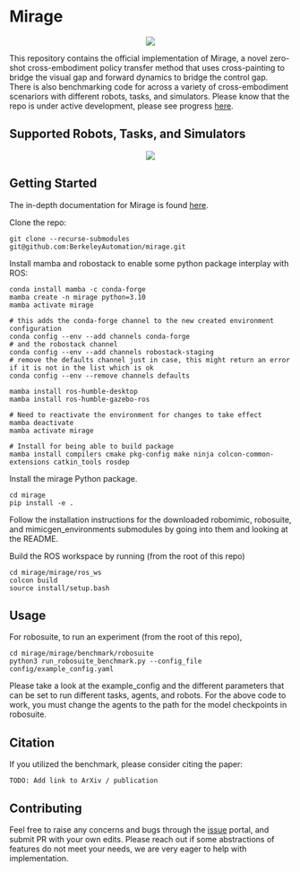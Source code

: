 # Mirage
<p align="center">
  <picture>
    <img src="https://github.com/BerkeleyAutomation/mirage/assets/52500655/3d724f08-48da-4d7d-9693-09f76dd4eefd">
  </picture>
</p>

This repository contains the official implementation of Mirage, a novel zero-shot cross-embodiment policy transfer method that uses cross-painting to bridge the visual gap and forward dynamics to bridge the control gap. There is also benchmarking code for across a variety of cross-embodiment scenariors with different robots, tasks, and simulators. Please know that the repo is under active development, please see progress [here](https://github.com/BerkeleyAutomation/mirage/issues/6). 

## Supported Robots, Tasks, and Simulators
<p align="center">
  <picture>
    <img src="https://github.com/BerkeleyAutomation/mirage/assets/52500655/0c566742-b398-4c84-b6ec-98ee68245c68">
  </picture>
</p>

## Getting Started
The in-depth documentation for Mirage is found [here](https://berkeleyautomation.github.io/mirage/).

Clone the repo:
```
git clone --recurse-submodules git@github.com:BerkeleyAutomation/mirage.git
```

Install mamba and robostack to enable some python package interplay with ROS:
```
conda install mamba -c conda-forge
mamba create -n mirage python=3.10
mamba activate mirage

# this adds the conda-forge channel to the new created environment configuration 
conda config --env --add channels conda-forge
# and the robostack channel
conda config --env --add channels robostack-staging
# remove the defaults channel just in case, this might return an error if it is not in the list which is ok
conda config --env --remove channels defaults

mamba install ros-humble-desktop
mamba install ros-humble-gazebo-ros

# Need to reactivate the environment for changes to take effect
mamba deactivate
mamba activate mirage

# Install for being able to build package
mamba install compilers cmake pkg-config make ninja colcon-common-extensions catkin_tools rosdep
```

Install the mirage Python package.
```
cd mirage
pip install -e .
```

Follow the installation instructions for the downloaded robomimic, robosuite, and mimicgen_environments submodules by going into them and looking at the README.

Build the ROS workspace by running (from the root of this repo)
```
cd mirage/mirage/ros_ws
colcon build
source install/setup.bash
```

## Usage
For robosuite, to run an experiment (from the root of this repo), 
```
cd mirage/mirage/benchmark/robosuite
python3 run_robosuite_benchmark.py --config_file config/example_config.yaml
```
Please take a look at the example_config and the different parameters that can be set to run different tasks, agents, and robots. For the above code to work, you must change the agents to the path for the model checkpoints in robosuite.

## Citation
If you utilized the benchmark, please consider citing the paper:
```
TODO: Add link to ArXiv / publication
```

## Contributing
Feel free to raise any concerns and bugs through the [issue](https://github.com/BerkeleyAutomation/mirage/issues) portal, and submit PR with your own edits. Please reach out if some abstractions of features do not meet your needs, we are very eager to help with implementation.